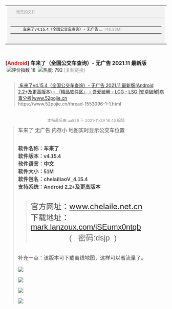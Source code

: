 <table cellspacing="0" cellpadding="0" border="0" style="font-size:12px;">
<tbody>
<tr>
<td ui-type="shareCon" id="_NeTDiSk_sHarElINk_">
<div ui-type="shareField" id="_NeTDiSk_sHarElINk_weiyun" style="padding-bottom:10px;background:#f2f2f2;border-radius:5px;">
<div unselectable="on" style="margin-bottom:8px;padding:8px;color:#a0a0a0;border-bottom:1px solid #ccc;-moz-user-select:none;-webkit-user-select:none;-o-user-select:none;">
<img src="https://mail.qq.com/zh_CN/htmledition/images/icon_weiyun.png" width="16" height="16" style=" vertical-align:middle;margin:-2px 4px 0 0; ; " notforedit="1">微云的文件</div>
<a ui-type="shareLink" id="L3JlY2VudC+ztcC0wct2NC4xNS40o6jIq7n6uau9u7O1sunRr6OpLSDO3rnjuOYgMjAyMS4xMSDX7tDCsOYoQW5kcm9pZCAyLjIrvLC4/LjfsOaxvikucmFy__f2e771e2_de7a_4db3_9ed4_95c077335c95" class="netdisk_fileitem" style="display: block; padding: 8px 10px 7px;" notforedit="1" target="_blank" href="https://share.weiyun.com/QQpSWeqO">
<table cellspacing="0" cellpadding="0" border="0" unselectable="on" style="table-layout:fixed;font-size:12px;-moz-user-select:none;-webkit-user-select:none;-o-user-select:none;">
<tbody>
<tr style="line-height:14px;">
<td width="16" align="left" valign="top" style="">
<img src="https://mail.qq.com/zh_CN/htmledition/images/xdisk/ico_mid/fu_rar.gif" width="16" height="16" notforedit="1" style="vertical-align: top;">
</td>
<td width="380" align="left" valign="top" style="">
<span style="padding-left:5px;display:inline-block;word-wrap:normal;width:380px;" title="车来了v4.15.4（全国公交车查询）- 无广告 2021.11 最新版(Android 2.2+及更高版本).rar">
<span style="display: inline-block; max-width: 300px; white-space: nowrap;">车来了v4.15.4（全国公交车查询）- 无广告 ...</span>
<span style="margin-left:3px;color:#a0a0a0;">(48.33M)</span>
</span>
</td>
<td ui-type="iconSucc" width="50" align="right" valign="top" style="">
<img ui-type="goIcon" src="https://mail.qq.com/zh_CN/htmledition/images/spacer.gif" width="14" height="14" notforedit="1" style="background: url(&quot;https://mail.qq.com/zh_CN/htmledition/images/netdisk/netdisk_arrow.png&quot;) no-repeat;">
<img ui-type="delIcon" title="移除此文件" style="cursor: pointer; background: url(&quot;https://mail.qq.com/zh_CN/htmledition/images/netdisk/netdisk_del.png&quot;) no-repeat; display: none; visibility: hidden;" src="https://mail.qq.com/zh_CN/htmledition/images/spacer.gif" width="0" height="0" notforedit="1">
</td>
</tr>
</tbody>
</table>
</a>
</div>
</td>
</tr>
</tbody>
</table>
<div>
<br>
</div>
<div>
<br>
</div>
<div>
<h1 class="ts" style=" overflow-wrap: break-word; margin: 0px; padding: 0px; font-variant-numeric: normal; font-variant-east-asian: normal; font-stretch: normal; font-size: 16px; line-height: normal ; ; ; ; ; ">
<a href="https://www.52pojie.cn/forum.php?mod=forumdisplay&amp;fid=16&amp;filter=typeid&amp;typeid=232" style="overflow-wrap: break-word; color: rgb(51, 51, 51); text-decoration-line: none;">[<font color="red" style="overflow-wrap: break-word;">Android</font>]</a>&nbsp;<span id="thread_subject" style="overflow-wrap: break-word;">车来了（全国公交车查询）- 无广告 2021.11 最新版</span>&nbsp;</h1>
<span style=" color: rgb(68, 68, 68); ; ; ; ; ; ; ; ; ; ">
</span>
<span class="xg1" style=" overflow-wrap: break-word; ; ; ; ; ; ; ; ; ; ; ">&nbsp;<img src="https://static.52pojie.cn/static/image/common/recommend_1.gif" title="评价指数 18" style="overflow-wrap: break-word;">&nbsp; <img src="https://static.52pojie.cn/static/image/common/hot_3.gif" title="热度: 792" style="overflow-wrap: break-word;">&nbsp;<a href="https://www.52pojie.cn/thread-1553096-1-1.html" style="overflow-wrap: break-word; text-decoration-line: none; color: rgb(153, 153, 153) !important;">[复制链接]</a>
</span>
</div>
<div>
<br>
<blockquote formatblock="1" style="margin: 0.8em 0px 0.8em 2em; padding: 0px 0px 0px 0.7em; border-left: 2px solid rgb(221, 221, 221);">
<a href="https://www.52pojie.cn/thread-1553096-1-1.html">&nbsp;车来了v4.15.4（全国公交车查询）- 无广告 2021.11 最新版(Android 2.2+及更高版本) - 『精品软件区』 - 吾爱破解 - LCG - LSG |安卓破解|病毒分析|www.52pojie.cn<br>
</a>https://www.52pojie.cn/thread-1553096-1-1.html</blockquote>
<div>&nbsp;</div>
</div>
<div>
<span class="pstatus" style=" overflow-wrap: break-word; display: block; margin-bottom: -30px; font-size: 12px; text-align: center; line-height: 32px; color: rgb(153, 153, 153); ; ; ; ; ; ; ; ; ">本帖最后由 aa826 于 2021-11-29 16:45 编辑</span>
<br style=" overflow-wrap: break-word; color: rgb(68, 68, 68); ; ; ; ; ; ; ; ; ">
<font style=" overflow-wrap: break-word; color: rgb(68, 68, 68); ; ; ; ; ; ; ; ; ">
<blockquote>
<font style="overflow-wrap: break-word; font-size: 16px;">车来了 无广告 内存小 地图实时显示公交车位置</font>
</font>
<br style=" overflow-wrap: break-word; color: rgb(68, 68, 68); ; ; ; ; ; ; ; ; ">
<br style=" overflow-wrap: break-word; color: rgb(68, 68, 68); ; ; ; ; ; ; ; ; ">
<font face="Microsoft Yahei, Hei, Tahoma, SimHei, sans-serif" style="overflow-wrap: break-word; color: rgb(68, 68, 68);">
<br style="overflow-wrap: break-word;">
<font style="overflow-wrap: break-word; font-size: 16px;">
<span style="overflow-wrap: break-word; font-weight: 700;">软件名称：车来了</span>
</font>
<br style="overflow-wrap: break-word;">
<font style="overflow-wrap: break-word; font-size: 16px;">
<span style="overflow-wrap: break-word; font-weight: 700;">软件版本：v4.15.4</span>
</font>
<br style="overflow-wrap: break-word;">
<font style="overflow-wrap: break-word; font-size: 16px;">
<span style="overflow-wrap: break-word; font-weight: 700;">软件语言：中文</span>
</font>
<br style="overflow-wrap: break-word;">
<font style="overflow-wrap: break-word; font-size: 16px;">
<span style="overflow-wrap: break-word; font-weight: 700;">软件大小：51M</span>
</font>
<br style="overflow-wrap: break-word;">
<font style="overflow-wrap: break-word; font-size: 16px;">
<span style="overflow-wrap: break-word; font-weight: 700;">软件包名：chelailiaoV_4.15.4</span>
</font>
<br style="overflow-wrap: break-word;">
<font style="overflow-wrap: break-word; font-size: 16px;">
<span style="overflow-wrap: break-word; font-weight: 700;">支持系统：Android 2.2+及更高版本</span>
</font>
</font>
<br style=" overflow-wrap: break-word; color: rgb(68, 68, 68); ; ; ; ; ; ; ; ; ">
<br style=" overflow-wrap: break-word; color: rgb(68, 68, 68); ; ; ; ; ; ; ; ; ">
<blockquote>
<span style="font-size: x-large;">
<span style=" color: rgb(68, 68, 68); ; ; ; ; ; ; ; ; ">官方网址：<a href="https://www.chelaile.net.cn/">www.chelaile.net.cn</a>
</span>
<br style=" overflow-wrap: break-word; color: rgb(68, 68, 68); ; ; ; ; ; ; ; ; ">
<span style=" color: rgb(68, 68, 68); ; ; ; ; ; ; ; ; ">下载地址：</span>
<font style=" overflow-wrap: break-word; ; ; ; ; ; ; ; ; ; ">
<font face="Arial, 微软雅黑, 宋体, 新宋体, sans-serif" style="overflow-wrap: break-word;">
<font style="overflow-wrap: break-word;">
<a href="https://mark.lanzoux.com/iSEumx0ntqb">mark.lanzoux.com/iSEumx0ntqb</a>
</font>
</font>
</font>
<br style=" overflow-wrap: break-word; color: rgb(68, 68, 68); ; ; ; ; ; ; ; ; ">
</span>
<font style=" overflow-wrap: break-word; ; ; ; ; ; ; ; ; ; ">
<font face="Arial, 微软雅黑, 宋体, 新宋体, sans-serif" style="overflow-wrap: break-word;">
<font style="overflow-wrap: break-word;">
<span style="font-size: x-large;">&nbsp; &nbsp; &nbsp; &nbsp; &nbsp; &nbsp; &nbsp; &nbsp; &nbsp; (&nbsp; &nbsp;密码:dsjp &nbsp;)</span>
</font>
</font>
</font>
</blockquote>
<font style=" overflow-wrap: break-word; color: rgb(68, 68, 68); ; ; ; ; ; ; ; ; ">
<font style="overflow-wrap: break-word; font-size: 16px;">
<br style="overflow-wrap: break-word;">补充一点：该版本可下载离线地图，这样可以省流量了。<br style="overflow-wrap: break-word;">
</font>
</font>
<br style=" overflow-wrap: break-word; color: rgb(68, 68, 68); ; ; ; ; ; ; ; ; ">
<ignore_js_op style=" overflow-wrap: break-word; color: rgb(68, 68, 68); ; ; ; ; ; ; ; ; ">
<img aid="2352488" src="https://attach.52pojie.cn/forum/202111/29/140212t8txxm8j40i54dty.jpg" zoomfile="https://attach.52pojie.cn/forum/202111/29/140212t8txxm8j40i54dty.jpg" file="https://attach.52pojie.cn/forum/202111/29/140212t8txxm8j40i54dty.jpg" class="zoom" width="462" id="aimg_2352488" inpost="1" lazyloaded="true" height="1000" style="overflow-wrap: break-word; cursor: pointer; max-width: 100%; max-height: 1000px; width: auto; height: auto;">
</ignore_js_op>
<span style=" color: rgb(68, 68, 68); ; ; ; ; ; ; ; ; ">
</span>
<br style=" overflow-wrap: break-word; color: rgb(68, 68, 68); ; ; ; ; ; ; ; ; ">
<br style=" overflow-wrap: break-word; color: rgb(68, 68, 68); ; ; ; ; ; ; ; ; ">
<ignore_js_op style=" overflow-wrap: break-word; color: rgb(68, 68, 68); ; ; ; ; ; ; ; ; ">
<img aid="2352489" src="https://attach.52pojie.cn/forum/202111/29/140215ngdtj80n0y6ut2rr.jpg" zoomfile="https://attach.52pojie.cn/forum/202111/29/140215ngdtj80n0y6ut2rr.jpg" file="https://attach.52pojie.cn/forum/202111/29/140215ngdtj80n0y6ut2rr.jpg" class="zoom" width="1080" id="aimg_2352489" inpost="1" lazyloaded="true" load="1" style="overflow-wrap: break-word; cursor: pointer; max-width: 100%; max-height: 1000px; width: auto; height: auto;">
</ignore_js_op>
<span style=" color: rgb(68, 68, 68); ; ; ; ; ; ; ; ; ">
</span>
<br style=" overflow-wrap: break-word; color: rgb(68, 68, 68); ; ; ; ; ; ; ; ; ">
<br style=" overflow-wrap: break-word; color: rgb(68, 68, 68); ; ; ; ; ; ; ; ; ">
<ignore_js_op style=" overflow-wrap: break-word; color: rgb(68, 68, 68); ; ; ; ; ; ; ; ; ">
<img aid="2352490" src="https://attach.52pojie.cn/forum/202111/29/140217k1d9zgyylyyiir10.jpg" zoomfile="https://attach.52pojie.cn/forum/202111/29/140217k1d9zgyylyyiir10.jpg" file="https://attach.52pojie.cn/forum/202111/29/140217k1d9zgyylyyiir10.jpg" class="zoom" width="1080" id="aimg_2352490" inpost="1" lazyloaded="true" load="1" style="overflow-wrap: break-word; cursor: pointer; max-width: 100%; max-height: 1000px; width: auto; height: auto;">
</ignore_js_op>
<span style=" color: rgb(68, 68, 68); ; ; ; ; ; ; ; ; ">
</span>
<br style=" overflow-wrap: break-word; color: rgb(68, 68, 68); ; ; ; ; ; ; ; ; ">
<br style=" overflow-wrap: break-word; color: rgb(68, 68, 68); ; ; ; ; ; ; ; ; ">
<ignore_js_op style="overflow-wrap: break-word;">
<span style=" color: rgb(68, 68, 68); ; ; ; ; ; ; ; ; ; ; ">
<img aid="2352492" src="https://attach.52pojie.cn/forum/202111/29/140715e2eo22k5jer2lro1.jpg" zoomfile="https://attach.52pojie.cn/forum/202111/29/140715e2eo22k5jer2lro1.jpg" file="https://attach.52pojie.cn/forum/202111/29/140715e2eo22k5jer2lro1.jpg" class="zoom" width="567" id="aimg_2352492" inpost="1" lazyloaded="true" load="1" style="overflow-wrap: break-word; cursor: pointer; max-width: 100%; max-height: 1000px; width: auto; height: auto;">
</span>
</ignore_js_op>
</blockquote>
</div>
<font style=" overflow-wrap: break-word; ; ; ; ; ; ; ; ; ; ">
<font face="Arial, 微软雅黑, 宋体, 新宋体, sans-serif" style="overflow-wrap: break-word;">
<font style="overflow-wrap: break-word;">
<span style="font-size: x-large;">
<br>
</span>
</font>
</font>
</font>
